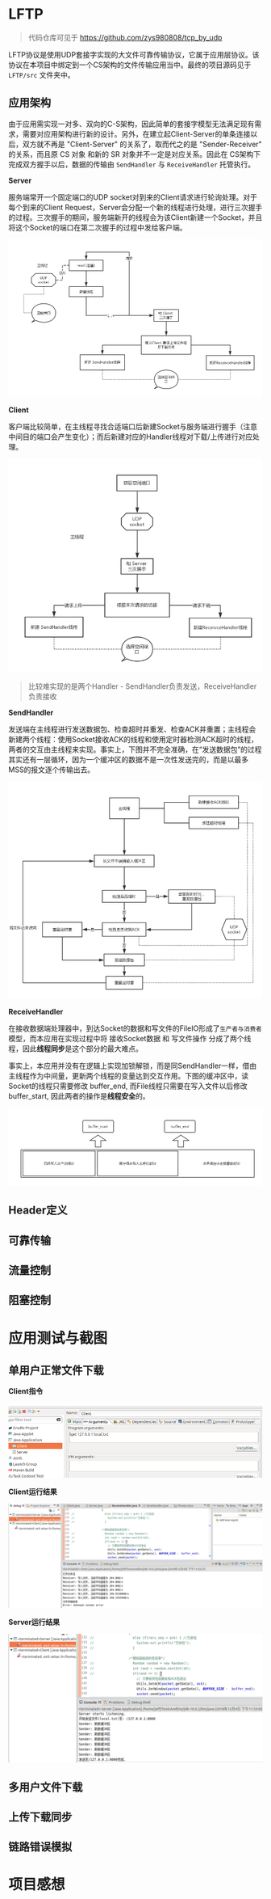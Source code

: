 # LFTP

> 代码仓库可见于 https://github.com/zys980808/tcp_by_udp

LFTP协议是使用UDP套接字实现的大文件可靠传输协议，它属于应用层协议。该协议在本项目中绑定到一个CS架构的文件传输应用当中。最终的项目源码见于 `LFTP/src` 文件夹中。


## 应用架构

由于应用需实现一对多、双向的C-S架构，因此简单的套接字模型无法满足现有需求，需要对应用架构进行新的设计。另外，在建立起Client-Server的单条连接以后，双方就不再是 "Client-Server" 的关系了，取而代之的是 "Sender-Receiver" 的关系，而且原 CS 对象 和新的 SR 对象并不一定是对应关系。因此在 CS架构下完成双方握手以后，数据的传输由 `SendHandler` 与 `ReceiveHandler` 托管执行。

**Server**

服务端常开一个固定端口的UDP socket对到来的Client请求进行轮询处理。对于每个到来的Client Request，Server会分配一个新的线程进行处理，进行三次握手的过程。三次握手的期间，服务端新开的线程会为该Client新建一个Socket，并且将这个Socket的端口在第二次握手的过程中发给客户端。

![](pictures/ServerModel.jpg)

**Client**

客户端比较简单，在主线程寻找合适端口后新建Socket与服务端进行握手（注意中间目的端口会产生变化）；而后新建对应的Handler线程对下载/上传进行对应处理。

![](pictures/ClientModel.jpg)


> 比较难实现的是两个Handler - SendHandler负责发送，ReceiveHandler负责接收

**SendHandler**

发送端在主线程进行发送数据包、检查超时并重发、检查ACK并重置；主线程会新建两个线程：使用Socket接收ACK的线程和使用定时器检测ACK超时的线程，两者的交互由主线程来实现。事实上，下图并不完全准确，在“发送数据包”的过程其实还有一层循环，因为一个缓冲区的数据不是一次性发送完的，而是以最多MSS的报文逐个传输出去。

![](pictures/SendHandler.jpg)

**ReceiveHandler**

在接收数据端处理器中，到达Socket的数据和写文件的FileIO形成了`生产者与消费者`模型，而本应用在实现过程中将 接收Socket数据 和 写文件操作 分成了两个线程，因此**线程同步**是这个部分的最大难点。

事实上，本应用并没有在逻辑上实现加锁解锁，而是同SendHandler一样，借由主线程作为中间量，更新两个线程的变量达到交互作用。下图的缓冲区中，读Socket的线程只需要修改 buffer_end, 而File线程只需要在写入文件以后修改 buffer_start, 因此两者的操作是**线程安全**的。

![](pictures/BufferModel.jpg)

## Header定义

## 可靠传输

## 流量控制

## 阻塞控制

# 应用测试与截图

## 单用户正常文件下载

**Client指令**

![](pictures/1-clientconfig.png)

**Client运行结果**

![](pictures/1-client.png)

**Server运行结果**

![](pictures/1-server.png)

## 多用户文件下载

## 上传下载同步

## 链路错误模拟

# 项目感想

